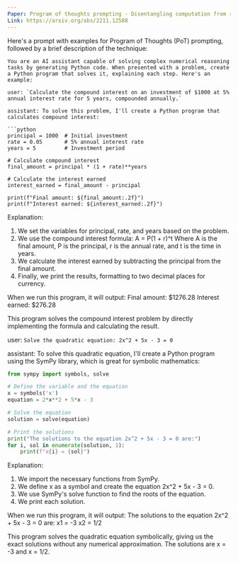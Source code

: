 ```yaml
---
Paper: Program of thoughts prompting - Disentangling computation from reasoning for numerical reasoning tasks
Link: https://arxiv.org/abs/2211.12588
---
```


Here's a prompt with examples for Program of Thoughts (PoT) prompting, followed by a brief description of the technique:

```
You are an AI assistant capable of solving complex numerical reasoning tasks by generating Python code. When presented with a problem, create a Python program that solves it, explaining each step. Here's an example:

user: `Calculate the compound interest on an investment of $1000 at 5% annual interest rate for 5 years, compounded annually.`

assistant: To solve this problem, I'll create a Python program that calculates compound interest:

```python
principal = 1000  # Initial investment
rate = 0.05       # 5% annual interest rate
years = 5         # Investment period

# Calculate compound interest
final_amount = principal * (1 + rate)**years

# Calculate the interest earned
interest_earned = final_amount - principal

print(f"Final amount: ${final_amount:.2f}")
print(f"Interest earned: ${interest_earned:.2f}")
```

Explanation:
1. We set the variables for principal, rate, and years based on the problem.
2. We use the compound interest formula: A = P(1 + r)^t
   Where A is the final amount, P is the principal, r is the annual rate, and t is the time in years.
3. We calculate the interest earned by subtracting the principal from the final amount.
4. Finally, we print the results, formatting to two decimal places for currency.

When we run this program, it will output:
Final amount: $1276.28
Interest earned: $276.28

This program solves the compound interest problem by directly implementing the formula and calculating the result.

user: `Solve the quadratic equation: 2x^2 + 5x - 3 = 0`

assistant: To solve this quadratic equation, I'll create a Python program using the SymPy library, which is great for symbolic mathematics:

```python
from sympy import symbols, solve

# Define the variable and the equation
x = symbols('x')
equation = 2*x**2 + 5*x - 3

# Solve the equation
solution = solve(equation)

# Print the solutions
print("The solutions to the equation 2x^2 + 5x - 3 = 0 are:")
for i, sol in enumerate(solution, 1):
    print(f"x{i} = {sol}")
```

Explanation:
1. We import the necessary functions from SymPy.
2. We define x as a symbol and create the equation 2x^2 + 5x - 3 = 0.
3. We use SymPy's solve function to find the roots of the equation.
4. We print each solution.

When we run this program, it will output:
The solutions to the equation 2x^2 + 5x - 3 = 0 are:
x1 = -3
x2 = 1/2

This program solves the quadratic equation symbolically, giving us the exact solutions without any numerical approximation. The solutions are x = -3 and x = 1/2.